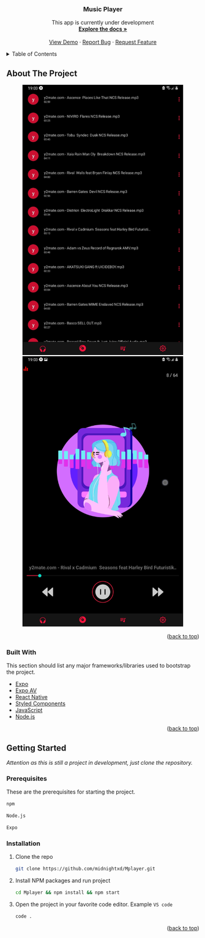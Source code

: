 
<div align="center" id="top">
  <h3 align="center">Music Player</h3>
  
  <p align="center">
    This app is currently under development
    <br>
    <a href="https://github.com/midnightxd/Mplayer"><strong>Explore the docs »</strong></a>
    <br />
    <br />
    <a href="https://github.com/midnightxd/Mplayer">View Demo</a>
    ·
    <a href="https://github.com/midnightxd/Mplayer/issues">Report Bug</a>
    ·
    <a href="https://github.com/midnightxd/Mplayer/issues">Request Feature</a>
  </p>
</div>

<!-- TABLE OF CONTENTS -->
<details>
  <summary>Table of Contents</summary>
  <ol>
    <li>
      <a href="#about-the-project">About The Project</a>
      <ul>
        <li><a href="#built-with">Built With</a></li>
      </ul>
    </li>
    <li>
      <a href="#getting-started">Getting Started</a>
      <ul>
        <li><a href="#prerequisites">Prerequisites</a></li>
        <li><a href="#installation">Installation</a></li>
      </ul>
    </li>
  </ol>
</details>


<!-- ABOUT THE PROJECT -->
## About The Project

<div align="center" >
  <img src="images/1.jpg" alt="Home Screen" width="420" >
  <img src="images/2.jpg" alt="Player Screen" width="420" >
</div>


<p align="right">(<a href="#top">back to top</a>)</p>


### Built With

This section should list any major frameworks/libraries used to bootstrap the project.

* [Expo](https://expo.dev)
* [Expo AV](https://docs.expo.dev/versions/latest/sdk/av/)
* [React Native](https://reactnative.dev)
* [Styled Components](https://styled-components.com)
* [JavaScript](https://www.javascript.com)
* [Node.js](https://nodejs.org/en/)

<p align="right">(<a href="#top">back to top</a>)</p>

<!-- GETTING STARTED -->
## Getting Started
_Attention as this is still a project in development, just clone the repository._

### Prerequisites

These are the prerequisites for starting the project.
  ```sh
  npm
  ```
  ```sh
  Node.js
  ```
  ```sh
  Expo
  ```


### Installation


1. Clone the repo
   ```sh
   git clone https://github.com/midnightxd/Mplayer.git
   ```
2. Install NPM packages and run project
   ```sh
   cd Mplayer && npm install && npm start
   ```
3. Open the project in your favorite code editor. Example `VS code`
   ```sh
   code .
   ```

<p align="right">(<a href="#top">back to top</a>)</p>
